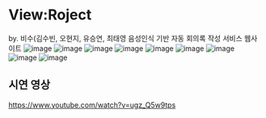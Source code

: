 # View:Roject
by. 비수(김수빈, 오현지, 유승연, 최태영
음성인식 기반 자동 회의록 작성 서비스 웹사이트
![image](https://user-images.githubusercontent.com/88476827/130751917-1099f85b-e803-4a48-92cf-83e9480d8041.png)
![image](https://user-images.githubusercontent.com/88476827/130752014-79b577d5-b4b9-4f03-bde0-7fc7478b3d93.png)
![image](https://user-images.githubusercontent.com/88476827/130752087-71c0ef43-3098-4895-8fea-bd4db6c842fc.png)
![image](https://user-images.githubusercontent.com/88476827/130752194-326abd68-cb23-4f4f-90ca-f04a7c62d4c0.png)
![image](https://user-images.githubusercontent.com/88476827/130752231-793ba10a-8a87-4e1e-ab79-12756c087381.png)
![image](https://user-images.githubusercontent.com/88476827/130752341-25b9f301-060b-40f2-98b0-d1141d7323cb.png)
![image](https://user-images.githubusercontent.com/88476827/130752574-968debdd-c7e1-479d-a90f-bb645dc077dc.png)
![image](https://user-images.githubusercontent.com/88476827/130752631-750dd487-6465-4eee-8be3-7d4dd36e8096.png)
![image](https://user-images.githubusercontent.com/88476827/130752684-72378d40-8c90-41f8-b77c-0ca506fb2061.png)

## 시연 영상
https://www.youtube.com/watch?v=ugz_Q5w9tps

